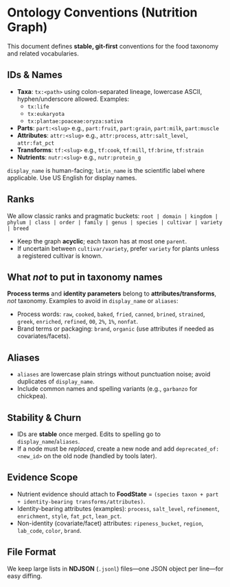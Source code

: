 
# Ontology Conventions (Nutrition Graph)

This document defines **stable, git-first** conventions for the food taxonomy and related vocabularies.

## IDs & Names
- **Taxa**: `tx:<path>` using colon-separated lineage, lowercase ASCII, hyphen/underscore allowed. Examples:
  - `tx:life`
  - `tx:eukaryota`
  - `tx:plantae:poaceae:oryza:sativa`
- **Parts**: `part:<slug>` e.g., `part:fruit`, `part:grain`, `part:milk`, `part:muscle`
- **Attributes**: `attr:<slug>` e.g., `attr:process`, `attr:salt_level`, `attr:fat_pct`
- **Transforms**: `tf:<slug>` e.g., `tf:cook`, `tf:mill`, `tf:brine`, `tf:strain`
- **Nutrients**: `nutr:<slug>` e.g., `nutr:protein_g`

`display_name` is human-facing; `latin_name` is the scientific label where applicable. Use US English for display names.

## Ranks
We allow classic ranks and pragmatic buckets:
`root | domain | kingdom | phylum | class | order | family | genus | species | cultivar | variety | breed`

- Keep the graph **acyclic**; each taxon has at most one `parent`.
- If uncertain between `cultivar/variety`, prefer `variety` for plants unless a registered cultivar is known.

## What *not* to put in taxonomy names
**Process terms** and **identity parameters** belong to **attributes/transforms**, *not* taxonomy.
Examples to avoid in `display_name` or `aliases`:
- Process words: `raw`, `cooked`, `baked`, `fried`, `canned`, `brined`, `strained`, `greek`, `enriched`, `refined`, `00`, `2%`, `1%`, `nonfat`.
- Brand terms or packaging: `brand`, `organic` (use attributes if needed as covariates/facets).

## Aliases
- `aliases` are lowercase plain strings without punctuation noise; avoid duplicates of `display_name`.
- Include common names and spelling variants (e.g., `garbanzo` for chickpea).

## Stability & Churn
- IDs are **stable** once merged. Edits to spelling go to `display_name`/`aliases`.
- If a node must be *replaced*, create a new node and add `deprecated_of: <new_id>` on the old node (handled by tools later).

## Evidence Scope
- Nutrient evidence should attach to **FoodState** = `(species taxon + part + identity-bearing transforms/attributes)`.
- Identity-bearing attributes (examples): `process`, `salt_level`, `refinement`, `enrichment`, `style`, `fat_pct`, `lean_pct`.
- Non-identity (covariate/facet) attributes: `ripeness_bucket`, `region`, `lab_code`, `color`, `brand`.

## File Format
We keep large lists in **NDJSON** (`.jsonl`) files—one JSON object per line—for easy diffing.

